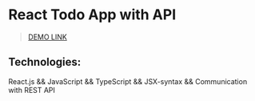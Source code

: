 # React Todo App with API 


> [DEMO LINK](https://Oleksandra-Shevchenko.github.io/react_todo-app-with-api/)

## Technologies:
React.js && JavaScript && TypeScript && JSX-syntax && Communication with REST API
